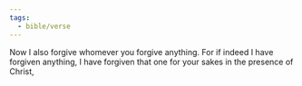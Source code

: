 ```yaml
---
tags:
  - bible/verse
---
```

Now I also forgive whomever you forgive anything. For if indeed I have forgiven anything, I have forgiven that one for your sakes in the presence of Christ,